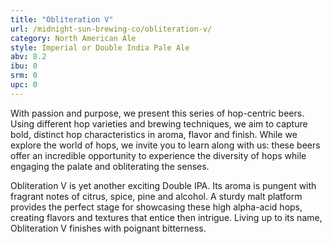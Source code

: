 ```yaml
---
title: "Obliteration V"
url: /midnight-sun-brewing-co/obliteration-v/
category: North American Ale
style: Imperial or Double India Pale Ale
abv: 8.2
ibu: 0
srm: 0
upc: 0
---
```

With passion and purpose, we present this series of hop-centric beers. Using different hop varieties and brewing techniques, we aim to capture bold, distinct hop characteristics in aroma, flavor and finish. While we explore the world of hops, we invite you to learn along with us: these beers offer an incredible opportunity to experience the diversity of hops while engaging the palate and obliterating the senses.

Obliteration V is yet another exciting Double IPA. Its aroma is pungent with fragrant notes of citrus, spice, pine and alcohol. A sturdy malt platform provides the perfect stage for showcasing these high alpha-acid hops, creating flavors and textures that entice then intrigue. Living up to its name, Obliteration V finishes with poignant bitterness.
